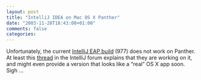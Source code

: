 ```yaml
---
layout: post
title: "IntelliJ IDEA on Mac OS X Panther"
date: "2003-11-28T18:43:00+01:00"
comments: false
categories: 
---
```


<p>Unfortunately, the current <a href="http://www.intellij.com/eap">IntelliJ EAP build</a> (977) does not work on Panther. At least this <a href="http://www.intellij.net/forums/thread.jsp?forum=22&amp;thread=54360&amp;tstart=0&amp;trange=15" title="Forums - Buld 977 on OS X">thread</a> in the IntelliJ forum explains that they are working on it, and might even provide a version that looks like a &#8220;real&#8221; OS X app soon. Sigh &#8230;</p>


